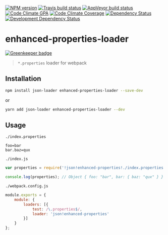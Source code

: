[![NPM version](http://img.shields.io/npm/v/enhanced-properties-loader.svg?style=flat-square)](https://www.npmjs.org/package/enhanced-properties-loader)
[![Travis build status](http://img.shields.io/travis/Fitbit/enhanced-properties-loader/master.svg?style=flat-square)](https://travis-ci.org/Fitbit/enhanced-properties-loader)
[![AppVeyor build status](https://img.shields.io/appveyor/ci/mdreizin/enhanced-properties-loader/master.svg?style=flat-square)](https://ci.appveyor.com/project/mdreizin/enhanced-properties-loader/branch/master)
[![Code Climate GPA](https://img.shields.io/codeclimate/github/Fitbit/enhanced-properties-loader.svg?style=flat-square)](https://codeclimate.com/github/Fitbit/enhanced-properties-loader)
[![Code Climate Coverage](https://img.shields.io/codeclimate/coverage/github/Fitbit/enhanced-properties-loader.svg?style=flat-square)](https://codeclimate.com/github/Fitbit/enhanced-properties-loader)
[![Dependency Status](https://img.shields.io/david/Fitbit/enhanced-properties-loader.svg?style=flat-square)](https://david-dm.org/Fitbit/enhanced-properties-loader)
[![Development Dependency Status](https://img.shields.io/david/dev/Fitbit/enhanced-properties-loader.svg?style=flat-square)](https://david-dm.org/Fitbit/enhanced-properties-loader#info=devDependencies)

# enhanced-properties-loader

[![Greenkeeper badge](https://badges.greenkeeper.io/Fitbit/enhanced-properties-loader.svg)](https://greenkeeper.io/)
> `*.properties` loader for webpack

## Installation

```bash
npm install json-loader enhanced-properties-loader --save-dev
```

or

```bash
yarn add json-loader enhanced-properties-loader --dev
```

## Usage

`./index.properties`

```properties
foo=bar
bar.baz=qux
```

`./index.js`

<!-- eslint no-console: "allow" -->
```javascript
var properties = require('!json!enhanced-properties!./index.properties');

console.log(properties); // Object { foo: "bar", bar: { baz: "qux" } }
```

`./webpack.config.js`

```javascript
module.exports = {
    module: {
        loaders: [{
            test: /\.properties$/,
            loader: 'json!enhanced-properties'
        }]
    }
};
```
